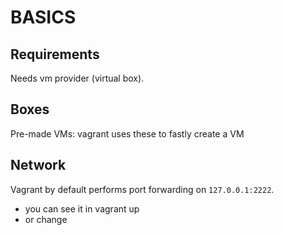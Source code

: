 # BASICS

## Requirements
Needs vm provider (virtual box).  

## Boxes
Pre-made VMs: vagrant uses these to fastly create a VM  

## Network
Vagrant by default performs port forwarding on `127.0.0.1:2222`.  
*	you can see it in vagrant up
*	or change 
